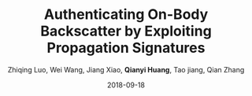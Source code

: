 ---
title: "Authenticating On-Body Backscatter by Exploiting Propagation Signatures"
collection: publications
permalink: "/publication/2018-09-18"
excerpt: "The vision of battery-free communication has made backscatter a compelling technology for on-body wearable and implantable devices. Recent advances have facilitated the communication between backscatter tags and on-body smart devices. These studies have focused on the communication dimension, while the security dimension remains vulnerable. It has been demonstrated that wireless connectivity can be exploited to send unauthorized commands or fake messages that result in device malfunctioning. The key challenge in defending these attacks stems from the minimalist design in backscatter. Thus, in this paper, we explore the feasibility of authenticating an on-body backscatter tag without modifying its signal or protocol. We present SecureScatter, a physical-layer solution that delegates the security of backscatter to an on-body smart device. To this end, we profile the on-body propagation paths of …"
date: "2018-09-18"
venue: "Proceedings of the ACM on Interactive, Mobile, Wearable and Ubiquitous …, 2018"
paperurl: "https://arxiv.org/pdf/1808.06322"
author: "Zhiqing Luo, Wei Wang, Jiang Xiao, <strong>Qianyi Huang</strong>, Tao jiang, Qian Zhang"
poster:
remark:
external_url: "https://dl.acm.org/doi/10.1145/3266002"
---